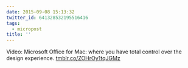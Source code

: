 ```yaml
---
date: 2015-09-08 15:13:32
twitter_id: 641328532195516416
tags:
  - micropost
title: ''
---
```


Video: Microsoft Office for Mac: where you have total control over the design experience. [tmblr.co/ZOHrOy1tqJGMz](http://tmblr.co/ZOHrOy1tqJGMz)
